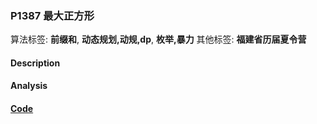 ### P1387 最大正方形

算法标签: **前缀和**, **动态规划,动规,dp**, **枚举,暴力**
其他标签: **福建省历届夏令营**


#### Description

#### Analysis

#### [Code](../cpp/p1387.cpp) 

